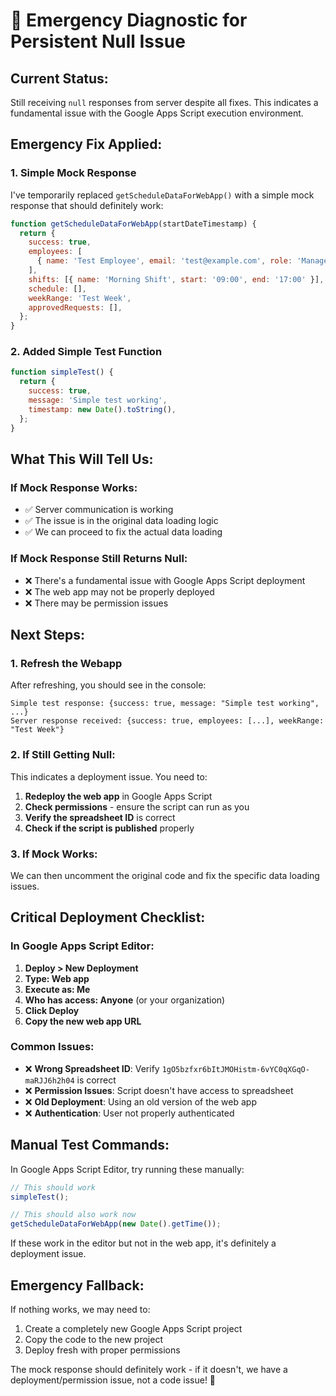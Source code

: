 # 🚨 Emergency Diagnostic for Persistent Null Issue

## Current Status:

Still receiving `null` responses from server despite all fixes. This indicates a fundamental issue with the Google Apps Script execution environment.

## Emergency Fix Applied:

### 1. Simple Mock Response

I've temporarily replaced `getScheduleDataForWebApp()` with a simple mock response that should definitely work:

```javascript
function getScheduleDataForWebApp(startDateTimestamp) {
  return {
    success: true,
    employees: [
      { name: 'Test Employee', email: 'test@example.com', role: 'Manager' },
    ],
    shifts: [{ name: 'Morning Shift', start: '09:00', end: '17:00' }],
    schedule: [],
    weekRange: 'Test Week',
    approvedRequests: [],
  };
}
```

### 2. Added Simple Test Function

```javascript
function simpleTest() {
  return {
    success: true,
    message: 'Simple test working',
    timestamp: new Date().toString(),
  };
}
```

## What This Will Tell Us:

### If Mock Response Works:

- ✅ Server communication is working
- ✅ The issue is in the original data loading logic
- ✅ We can proceed to fix the actual data loading

### If Mock Response Still Returns Null:

- ❌ There's a fundamental issue with Google Apps Script deployment
- ❌ The web app may not be properly deployed
- ❌ There may be permission issues

## Next Steps:

### 1. Refresh the Webapp

After refreshing, you should see in the console:

```
Simple test response: {success: true, message: "Simple test working", ...}
Server response received: {success: true, employees: [...], weekRange: "Test Week"}
```

### 2. If Still Getting Null:

This indicates a deployment issue. You need to:

1. **Redeploy the web app** in Google Apps Script
2. **Check permissions** - ensure the script can run as you
3. **Verify the spreadsheet ID** is correct
4. **Check if the script is published** properly

### 3. If Mock Works:

We can then uncomment the original code and fix the specific data loading issues.

## Critical Deployment Checklist:

### In Google Apps Script Editor:

1. **Deploy > New Deployment**
2. **Type: Web app**
3. **Execute as: Me**
4. **Who has access: Anyone** (or your organization)
5. **Click Deploy**
6. **Copy the new web app URL**

### Common Issues:

- ❌ **Wrong Spreadsheet ID**: Verify `1gO5bzfxr6bItJMOHistm-6vYC0qXGqO-maRJJ6h2h04` is correct
- ❌ **Permission Issues**: Script doesn't have access to spreadsheet
- ❌ **Old Deployment**: Using an old version of the web app
- ❌ **Authentication**: User not properly authenticated

## Manual Test Commands:

In Google Apps Script Editor, try running these manually:

```javascript
// This should work
simpleTest();

// This should also work now
getScheduleDataForWebApp(new Date().getTime());
```

If these work in the editor but not in the web app, it's definitely a deployment issue.

## Emergency Fallback:

If nothing works, we may need to:

1. Create a completely new Google Apps Script project
2. Copy the code to the new project
3. Deploy fresh with proper permissions

The mock response should definitely work - if it doesn't, we have a deployment/permission issue, not a code issue! 🚨
